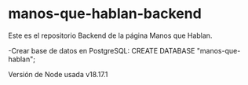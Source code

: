 # manos-que-hablan-backend

Este es el repositorio Backend de la página Manos que Hablan.

-Crear base de datos en PostgreSQL:
CREATE DATABASE "manos-que-hablan";

Versión de Node usada v18.17.1
